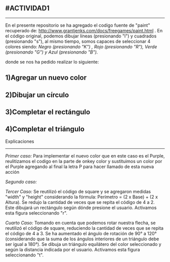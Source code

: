 #ACTIVIDAD1
---
---

En el presente repositorio se ha agregado el codigo fuente de "paint" 
recuperado de: http://www.grantjenks.com/docs/freegames/paint.html . En el código original, podemos dibujar líneas (presionando "l") y cuadrados (presionando "s"),
al mismo tiempo, somos capaces de seleccionar 4 colores siendo: *Negro (presionando "K") , Rojo (presionando "R"), Verde (presionando "G") y Azul (presionando "B").*

donde se nos ha pedido realizar lo siguiente:

1)Agregar un nuevo color
-
2)Dibujar un círculo
-
3)Completar el rectángulo
-
4)Completar el triángulo
-


Explicaciones
***
*Primer caso:* Para implementar el nuevo color que en este caso es el Purple, reulitizamos el codigo en la parte de onkey color y sustituimos un color 
por el Purple agregando al final la letra P para hacer llamado de esta nueva acción

*Segundo caso:* 

*Tercer Caso:* Se reutilizó el código de square y se agregaron medidas "width" y "height" considerando la fórmula:
Perímetro = (2 x Base) + (2 x Altura). Se redujo la cantidad de veces que se repita el código de 4 a 2.
Este dibujará un rectángulo según dónde presione el usuario. Activamos esta figura seleccionando "r".

*Cuarto Caso:* Tomando en cuenta que podemos rotar nuestra flecha, se reutilizó el código de square, reduciendo la cantidad de veces que se repita el código de 4 a 3. 
Se ha aumentado el ángulo de rotación de 90° a 120° (considerando que la suma de los ángulos interiores de un triángulo debe ser igual a 180°). 
Se dibuja un triángulo equilátero del color seleccionado y según la distancia indicada por el usuario. Activamos esta figura seleccionando "t".

